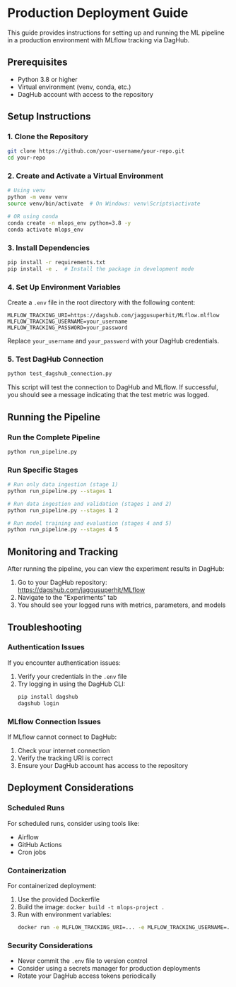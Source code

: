 # Production Deployment Guide

This guide provides instructions for setting up and running the ML pipeline in a production environment with MLflow tracking via DagHub.

## Prerequisites

- Python 3.8 or higher
- Virtual environment (venv, conda, etc.)
- DagHub account with access to the repository

## Setup Instructions

### 1. Clone the Repository

```bash
git clone https://github.com/your-username/your-repo.git
cd your-repo
```

### 2. Create and Activate a Virtual Environment

```bash
# Using venv
python -m venv venv
source venv/bin/activate  # On Windows: venv\Scripts\activate

# OR using conda
conda create -n mlops_env python=3.8 -y
conda activate mlops_env
```

### 3. Install Dependencies

```bash
pip install -r requirements.txt
pip install -e .  # Install the package in development mode
```

### 4. Set Up Environment Variables

Create a `.env` file in the root directory with the following content:

```
MLFLOW_TRACKING_URI=https://dagshub.com/jaggusuperhit/MLflow.mlflow
MLFLOW_TRACKING_USERNAME=your_username
MLFLOW_TRACKING_PASSWORD=your_password
```

Replace `your_username` and `your_password` with your DagHub credentials.

### 5. Test DagHub Connection

```bash
python test_dagshub_connection.py
```

This script will test the connection to DagHub and MLflow. If successful, you should see a message indicating that the test metric was logged.

## Running the Pipeline

### Run the Complete Pipeline

```bash
python run_pipeline.py
```

### Run Specific Stages

```bash
# Run only data ingestion (stage 1)
python run_pipeline.py --stages 1

# Run data ingestion and validation (stages 1 and 2)
python run_pipeline.py --stages 1 2

# Run model training and evaluation (stages 4 and 5)
python run_pipeline.py --stages 4 5
```

## Monitoring and Tracking

After running the pipeline, you can view the experiment results in DagHub:

1. Go to your DagHub repository: https://dagshub.com/jaggusuperhit/MLflow
2. Navigate to the "Experiments" tab
3. You should see your logged runs with metrics, parameters, and models

## Troubleshooting

### Authentication Issues

If you encounter authentication issues:

1. Verify your credentials in the `.env` file
2. Try logging in using the DagHub CLI:
   ```bash
   pip install dagshub
   dagshub login
   ```

### MLflow Connection Issues

If MLflow cannot connect to DagHub:

1. Check your internet connection
2. Verify the tracking URI is correct
3. Ensure your DagHub account has access to the repository

## Deployment Considerations

### Scheduled Runs

For scheduled runs, consider using tools like:
- Airflow
- GitHub Actions
- Cron jobs

### Containerization

For containerized deployment:
1. Use the provided Dockerfile
2. Build the image: `docker build -t mlops-project .`
3. Run with environment variables:
   ```bash
   docker run -e MLFLOW_TRACKING_URI=... -e MLFLOW_TRACKING_USERNAME=... -e MLFLOW_TRACKING_PASSWORD=... mlops-project
   ```

### Security Considerations

- Never commit the `.env` file to version control
- Consider using a secrets manager for production deployments
- Rotate your DagHub access tokens periodically
